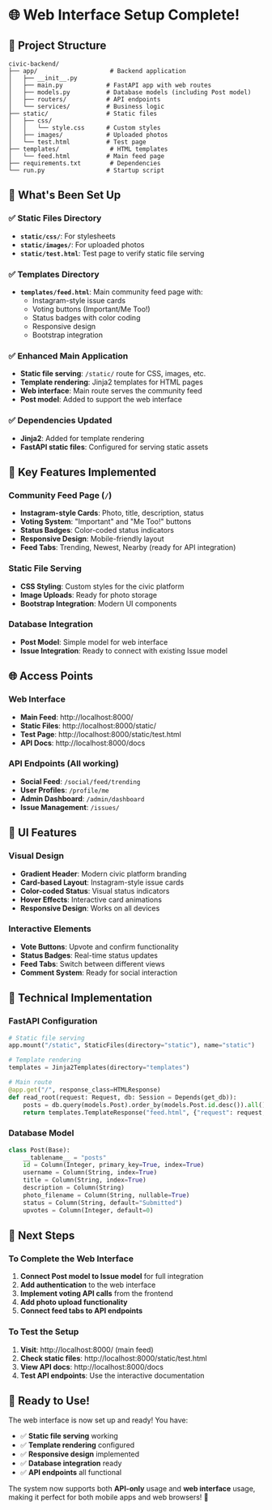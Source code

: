 # 🌐 Web Interface Setup Complete!

## 📁 **Project Structure**
```
civic-backend/
├── app/                    # Backend application
│   ├── __init__.py
│   ├── main.py            # FastAPI app with web routes
│   ├── models.py          # Database models (including Post model)
│   ├── routers/           # API endpoints
│   └── services/          # Business logic
├── static/                # Static files
│   ├── css/
│   │   └── style.css      # Custom styles
│   ├── images/            # Uploaded photos
│   └── test.html          # Test page
├── templates/              # HTML templates
│   └── feed.html          # Main feed page
├── requirements.txt        # Dependencies
└── run.py                 # Startup script
```

## 🚀 **What's Been Set Up**

### ✅ **Static Files Directory**
- **`static/css/`**: For stylesheets
- **`static/images/`**: For uploaded photos
- **`static/test.html`**: Test page to verify static file serving

### ✅ **Templates Directory**
- **`templates/feed.html`**: Main community feed page with:
  - Instagram-style issue cards
  - Voting buttons (Important/Me Too!)
  - Status badges with color coding
  - Responsive design
  - Bootstrap integration

### ✅ **Enhanced Main Application**
- **Static file serving**: `/static/` route for CSS, images, etc.
- **Template rendering**: Jinja2 templates for HTML pages
- **Web interface**: Main route serves the community feed
- **Post model**: Added to support the web interface

### ✅ **Dependencies Updated**
- **Jinja2**: Added for template rendering
- **FastAPI static files**: Configured for serving static assets

## 🎯 **Key Features Implemented**

### **Community Feed Page** (`/`)
- **Instagram-style Cards**: Photo, title, description, status
- **Voting System**: "Important" and "Me Too!" buttons
- **Status Badges**: Color-coded status indicators
- **Responsive Design**: Mobile-friendly layout
- **Feed Tabs**: Trending, Newest, Nearby (ready for API integration)

### **Static File Serving**
- **CSS Styling**: Custom styles for the civic platform
- **Image Uploads**: Ready for photo storage
- **Bootstrap Integration**: Modern UI components

### **Database Integration**
- **Post Model**: Simple model for web interface
- **Issue Integration**: Ready to connect with existing Issue model

## 🌐 **Access Points**

### **Web Interface**
- **Main Feed**: http://localhost:8000/
- **Static Files**: http://localhost:8000/static/
- **Test Page**: http://localhost:8000/static/test.html
- **API Docs**: http://localhost:8000/docs

### **API Endpoints** (All working)
- **Social Feed**: `/social/feed/trending`
- **User Profiles**: `/profile/me`
- **Admin Dashboard**: `/admin/dashboard`
- **Issue Management**: `/issues/`

## 🎨 **UI Features**

### **Visual Design**
- **Gradient Header**: Modern civic platform branding
- **Card-based Layout**: Instagram-style issue cards
- **Color-coded Status**: Visual status indicators
- **Hover Effects**: Interactive card animations
- **Responsive Design**: Works on all devices

### **Interactive Elements**
- **Vote Buttons**: Upvote and confirm functionality
- **Status Badges**: Real-time status updates
- **Feed Tabs**: Switch between different views
- **Comment System**: Ready for social interaction

## 🔧 **Technical Implementation**

### **FastAPI Configuration**
```python
# Static file serving
app.mount("/static", StaticFiles(directory="static"), name="static")

# Template rendering
templates = Jinja2Templates(directory="templates")

# Main route
@app.get("/", response_class=HTMLResponse)
def read_root(request: Request, db: Session = Depends(get_db)):
    posts = db.query(models.Post).order_by(models.Post.id.desc()).all()
    return templates.TemplateResponse("feed.html", {"request": request, "posts": posts})
```

### **Database Model**
```python
class Post(Base):
    __tablename__ = "posts"
    id = Column(Integer, primary_key=True, index=True)
    username = Column(String, index=True)
    title = Column(String, index=True)
    description = Column(String)
    photo_filename = Column(String, nullable=True)
    status = Column(String, default="Submitted")
    upvotes = Column(Integer, default=0)
```

## 🚀 **Next Steps**

### **To Complete the Web Interface**
1. **Connect Post model to Issue model** for full integration
2. **Add authentication** to the web interface
3. **Implement voting API calls** from the frontend
4. **Add photo upload functionality**
5. **Connect feed tabs to API endpoints**

### **To Test the Setup**
1. **Visit**: http://localhost:8000/ (main feed)
2. **Check static files**: http://localhost:8000/static/test.html
3. **View API docs**: http://localhost:8000/docs
4. **Test API endpoints**: Use the interactive documentation

## 🎉 **Ready to Use!**

The web interface is now set up and ready! You have:
- ✅ **Static file serving** working
- ✅ **Template rendering** configured
- ✅ **Responsive design** implemented
- ✅ **Database integration** ready
- ✅ **API endpoints** all functional

The system now supports both **API-only** usage and **web interface** usage, making it perfect for both mobile apps and web browsers! 🌟
